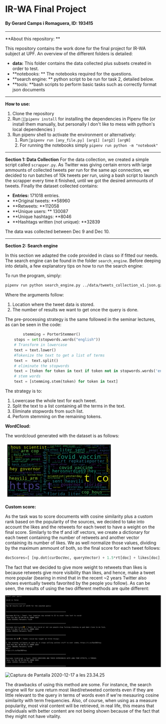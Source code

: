 # IR-WA Final Project

#### By Gerard Camps i Romaguera, ID: 193415

___

**About this repository: **

This repository contains the work done for the final project for IR-WA subject at UPF. An overview of the different folders is detailed:

* **data:** This folder contains the data collected plus subsets created in order to test.
* **notebooks: ** The notebooks required for the questions. 
* **search engine: ** python script to be run for task 2, detailed below.
* **tools: **bash scripts to perform basic tasks such as correctly format json documents

____

**How to use:**

1. Clone the repository
2. Run `pipenv install` for installing the dependencies in Pipenv file (or install them manually, but personally I don't like to mess with python's local dependencies )
3. Run pipenv shell to activate the environment or alternatively:
   1. Run `pipenv run [any_file.py] [arg1] [arg2] [argN]` 
   2. For running the notebooks simply `pipenv run python -m "notebook"`

____

**Section 1: Data Collection**
For the data collection, we created a simple script called `scrapper.py`. As Twitter was giving certain errors with large ammounts of collected tweets per run for the same api connection, we decided to run batches of 10k tweets per run, using a bash script to launch the scrapper every time it finished, until we got the desired ammounts of tweets. Finally the dataset collected contains:

* **Entries:** 171018 entries.
* **Original tweets: **58960
* **Retweets: **112058
* **Unique users: ** 130087
* **Unique hashtags: **8046
* **Hashtags written (not unique): **32839

The data was collected between Dec 9 and Dec 10. 

____

**Section 2: Search engine**

In this section we adapted the code provided in class so if fitted our needs. The search engine can be found in the folder `search_engine`. Before deeping into details, a few explanatory tips on how to run the search engine:

To run the program, simply:

```bash
pipenv run python search_engine.py ../data/tweets_collection_v1.json.gz 20
```

Where the arguments follow:

1. Location where the tweet data is stored.
2. The number of results we want to get once the query is done.

The pre-processing strategy is the same followed in the seminar lectures, as can be seen in the code:

```python
		stemming = PorterStemmer()
    stops = set(stopwords.words("english"))
    # Transform in lowercase
    text = text.lower() 
    #Tokenize the text to get a list of terms
    text =  text.split() 
    # eliminate the stopwords 
    text = [token for token in text if token not in stopwords.words('english')]  
    # stem words
    text = [stemming.stem(token) for token in text]
```

The strategy is to:

1. Lowercase the whole text for each tweet.
2. Split the text to a list containing all the terms in the text.
3. Eliminate stopwords from such list.
4. Perform stemming on the remaining tokens.

**WordCloud:**

The wordcloud generated with the dataset is as follows:

![wordcloud](images/wordcloud.png)

**Custom score:**

As the task was to score documents with cosine similarity plus a custom rank based on the popularity of the sources, we decided to take into account the likes and the retweets for each tweet to have a weight on the final score. Similarly to the tf and idf vectors, we create a dictionary for each tweet containing the number of retweets and another vector containing its number of likes. We as well normalize those values, dividing by the maximum ammount of both, so the final score for each tweet follows:

```python
docScores=[ [np.dot(curDocVec, queryVector) + 1.5*rt[doc] + likes[doc], doc] for doc, curDocVec in docVectors.items() ]
```

The fact that we decided to give more weight to retweets than likes is because retweets give more visibility than likes, and hence, make a tweet more popular (bearing in mind that in the recent ~2 years Twitter also shows eventually tweets favorited by the people you follow). As can be seen, the results of using the two different methods are quite different:

![Captura de Pantalla 2020-12-17 a les 23.33.45](images/tf-idf-search.png)

![Captura de Pantalla 2020-12-17 a les 23.34.25](/Users/gerardcampsromaguera/Documents/uni/ir-wa-project/images/custom-search.png)

The drawbacks of using this method are some. For instance, the search engine will for sure return most liked/retweeted contents even if they are little relevant to the query in terms of words even if we're mesauring cosine similarity with term frequencies. Also, of course, when using as a measure popularity, most viral content will be retrieved, in real life, this means that individuals with better content are not being shown because of the fact that they might not have vitality. 
